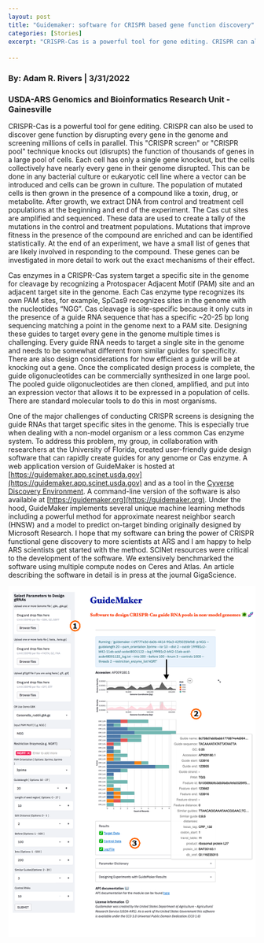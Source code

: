 ```yaml
---
layout: post
title: "Guidemaker: software for CRISPR based gene function discovery"
categories: [Stories]
excerpt: "CRISPR-Cas is a powerful tool for gene editing. CRISPR can also be used to discover gene function by disrupting every gene in the genome and screening millions of cells in parallel."

---
```

### By:  Adam R. Rivers  |  3/31/2022
### USDA-ARS Genomics and Bioinformatics Research Unit - Gainesville

CRISPR-Cas is a powerful tool for gene editing. CRISPR can also be used to discover gene function by disrupting every gene in the genome and screening millions of cells in parallel. This "CRISPR screen" or "CRISPR pool" technique knocks out (disrupts) the function of thousands of genes in a large pool of cells. Each cell has only a single gene knockout, but the cells collectively have nearly every gene in their genome disrupted. This can be done in any bacterial culture or eukaryotic cell line where a vector can be introduced and cells can be grown in culture. The population of mutated cells is then grown in the presence of a compound like a toxin, drug, or metabolite. After growth, we extract DNA from control and treatment cell populations at the beginning and end of the experiment. The Cas cut sites are amplified and sequenced. These data are used to create a tally of the mutations in the control and treatment populations. Mutations that improve fitness in the presence of the compound are enriched and can be identified statistically. At the end of an experiment, we have a small list of genes that are likely involved in responding to the compound. These genes can be investigated in more detail to work out the exact mechanisms of their effect.

Cas enzymes in a CRISPR-Cas system target a specific site in the genome for cleavage by recognizing a Protospacer Adjacent Motif (PAM) site and an adjacent target site in the genome. Each Cas enzyme type recognizes its own PAM sites, for example, SpCas9 recognizes sites in the genome with the nucleotides “NGG”. Cas cleavage is site-specific because it only cuts in the presence of a guide RNA sequence that has a specific ~20-25 bp long sequencing matching a point in the genome next to a PAM site. Designing these guides to target every gene in the genome multiple times is challenging. Every guide RNA needs to target a single site in the genome and needs to be somewhat different from similar guides for specificity. There are also design considerations for how efficient a guide will be at knocking out a gene. Once the complicated design process is complete, the guide oligonucleotides can be commercially synthesized in one large pool. The pooled guide oligonucleotides are then cloned, amplified, and put into an expression vector that allows it to be expressed in a population of cells. There are standard molecular tools to do this in most organisms.  

One of the major challenges of conducting CRISPR screens is designing the guide RNAs that target specific sites in the genome. This is especially true when dealing with a non-model organism or a less common Cas enzyme system. To address this problem, my group, in collaboration with researchers at the University of Florida, created user-friendly guide design software that can rapidly create guides for any genome or Cas enzyme. A web application version of GuideMaker is hosted at [https://guidemaker.app.scinet.usda.gov](https://guidemaker.app.scinet.usda.gov) and as a tool in the [Cyverse Discovery Environment](https://de.cyverse.org/apps). A command-line version of the software is also available at [https://guidemaker.org](https://guidemaker.org). Under the hood, GuideMaker implements several unique machine learning methods including a powerful method for approximate nearest neighbor search (HNSW) and a model to predict on-target binding originally  designed by Microsoft Research. I hope that my software can bring the power of CRISPR functional gene discovery to more scientists at ARS and I am happy to help ARS scientists get started with the method. SCINet resources were critical to the development of the software. We extensively benchmarked the software using multiple compute nodes on Ceres and Atlas. An article describing the software in detail is in press at the journal GigaScience.

![](/assets/img/guidemaker-form.png)